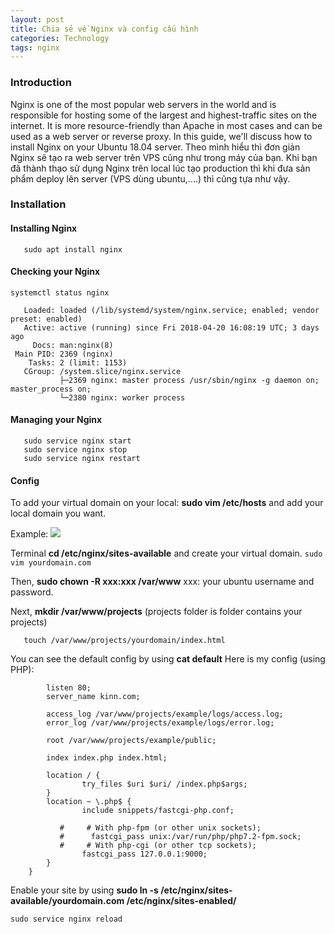 ```yaml
---
layout: post
title: Chia sẻ về Nginx và config cấu hình
categories: Technology
tags: nginx
---
```

### Introduction

Nginx is one of the most popular web servers in the world and is responsible for hosting some of the largest and highest-traffic sites on the internet. It is more resource-friendly than Apache in most cases and can be used as a web server or reverse proxy.
In this guide, we'll discuss how to install Nginx on your Ubuntu 18.04 server.
Theo mình hiểu thì đơn giản Nginx sẽ tạo ra web server trên VPS cũng như trong máy của bạn. Khi bạn đã thành thạo sử dụng Nginx trên local lúc tạo production thì khi đưa sản phẩm deploy lên server (VPS dùng ubuntu,....) thì cũng tựa như vậy.

### Installation

#### Installing Nginx

```sudo apt update
   sudo apt install nginx
```

#### Checking your Nginx

`systemctl status nginx`

```nginx.service - A high-performance web server and a reverse proxy server
   Loaded: loaded (/lib/systemd/system/nginx.service; enabled; vendor preset: enabled)
   Active: active (running) since Fri 2018-04-20 16:08:19 UTC; 3 days ago
     Docs: man:nginx(8)
 Main PID: 2369 (nginx)
    Tasks: 2 (limit: 1153)
   CGroup: /system.slice/nginx.service
           ├─2369 nginx: master process /usr/sbin/nginx -g daemon on; master_process on;
           └─2380 nginx: worker process
```

#### Managing your Nginx
```sudo service nginx reload (to reload)
   sudo service nginx start
   sudo service nginx stop
   sudo service nginx restart
```

#### Config

To add your virtual domain on your local: **sudo vim /etc/hosts** and add your local domain you want.

Example: ![
](https://github.com/ntheanh201/ntheanh201.github.io/blob/master/images/nginx_server.png)


Terminal **cd /etc/nginx/sites-available** and create your virtual domain.
`sudo vim yourdomain.com`

Then, **sudo chown -R xxx:xxx /var/www** xxx: your ubuntu username and password.

Next, **mkdir /var/www/projects** (projects folder is folder contains your projects)

```mkdir /var/www/projects/yourdomain
   touch /var/www/projects/yourdomain/index.html
```

You can see the default config by using **cat default**
Here is my config (using PHP):

```server{
        listen 80;
        server_name kinn.com;

        access_log /var/www/projects/example/logs/access.log;
        error_log /var/www/projects/example/logs/error.log;

        root /var/www/projects/example/public;

        index index.php index.html;

        location / {
                try_files $uri $uri/ /index.php$args;
        }
        location ~ \.php$ {
                include snippets/fastcgi-php.conf;

           #     # With php-fpm (or other unix sockets);
           #      fastcgi_pass unix:/var/run/php/php7.2-fpm.sock;
           #     # With php-cgi (or other tcp sockets);
                fastcgi_pass 127.0.0.1:9000;
        }
    }
```

Enable your site by using **sudo ln -s /etc/nginx/sites-available/yourdomain.com /etc/nginx/sites-enabled/**

`sudo service nginx reload`
    


